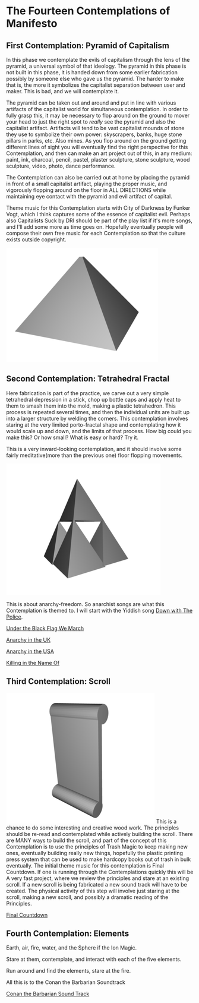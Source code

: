 # The Fourteen Contemplations of Manifesto

## First Contemplation: Pyramid of Capitalism

In this phase we contemplate the evils of capitalism through the lens of the pyramid, a universal symbol of that ideology.  The pyramid in this phase is not built in this phase, it is handed down from some earlier fabrication possibly by someone else who gave us the pyramid.  The harder to make that is, the more it symbolizes the capitalist separation between user and maker.  This is bad, and we will contemplate it.

The pyramid can be taken out and around and put in line with various artifacts of the capitalist world for simultaneous contemplation.  In order to fully grasp this, it may be necessary to flop around on the ground to mover your head to just the right spot to *really* see the pyramid and also the capitalist artifact.  Artifacts will tend to be vast capitalist mounds of stone they use to symbolize their own power: skyscrapers, banks, huge stone pillars in parks, etc.  Also mines.  As you flop around on the ground getting different lines of sight you will eventually find the right perspective for this Contemplation, and then can make an art project out of this, in any medium: paint, ink, charcoal, pencil, pastel, plaster sculpture, stone sculpture, wood sculpture, video, photo, dance performance.  

The Contemplation can also be carried out at home by placing the pyramid in front of a small capitalist artifact, playing the proper music, and vigorously flopping around on the floor in ALL DIRECTIONS while maintaining eye contact with the pyramid and evil artifact of capital.  

Theme music for this Contemplation starts with City of Darkness by Funker Vogt, which I think captures some of the essence of capitalist evil.  Perhaps also Capitalists Suck by DRI should be part of the play list if it's more songs, and I'll add some more as time goes on.  Hopefully eventually people will compose their own free music for each Contemplation so that the culture exists outside copyright.

![](images/contemplations/contemplation1.png)

## Second Contemplation: Tetrahedral Fractal

Here fabrication is part of the practice, we carve out a very simple tetrahedral depression in a stick, chop up bottle caps and apply heat to them to smash them into the mold, making a plastic tetrahedron.  This process is repeated several times, and then the individual units are built up into a larger structure by welding the corners.  This contemplation involves staring at the very limited porto-fractal shape and contemplating how it would scale up and down, and the limits of that process.  How big could you make this?  Or how small?  What is easy or hard? Try it.

This is a very inward-looking contemplation, and it should involve some fairly meditative(more than the previous one) floor flopping movements.

![](images/contemplations/contemplation2.png)

This is about anarchy-freedom.  So anarchist songs are what this Contemplation is themed to.  I will start with the Yiddish song [Down with The Police](https://www.youtube.com/watch?v=1ft9iuZu0AI).  

[Under the Black Flag We March](https://www.youtube.com/watch?v=p1SlcO0Fikc)

[Anarchy in the UK](https://www.youtube.com/watch?v=qbmWs6Jf5dc)

[Anarchy in the USA](https://www.youtube.com/watch?v=Vg7SIU8Kpeg)

[Killing in the Name Of](https://www.youtube.com/watch?v=tA7d0OYg0rI)


## Third Contemplation: Scroll

![](images/contemplations/contemplation3.png)
This is a chance to do some interesting and creative wood work.  The principles should be re-read and contemplated while actively building the scroll. There are MANY ways to build the scroll, and part of the concept of this Contemplation is to use the principles of Trash Magic to keep making new ones, eventually building really new things, hopefully the plastic printing press system that can be used to make hardcopy books out of trash in bulk eventually.  The initial theme music for this contemplation is Final Countdown.  If one is running through the Contemplations quickly this will be A very fast project, where we review the principles and stare at an existing scroll.  If a new scroll is being fabricated a new sound track will have to be created.  The physical activity of this step will involve just staring at the scroll, making a new scroll, and possibly a dramatic reading of the Principles.  

[Final Countdown](https://www.youtube.com/watch?v=9jK-NcRmVcw)

## Fourth Contemplation: Elements

Earth, air, fire, water, and the Sphere if the Ion Magic.
 
Stare at them, contemplate, and interact with each of the five elements.

Run around and find the elements, stare at the fire.

All this is to the Conan the Barbarian Soundtrack

[Conan the Barbarian Sound Track](https://www.youtube.com/watch?v=ZeZL2R9jDJM)





